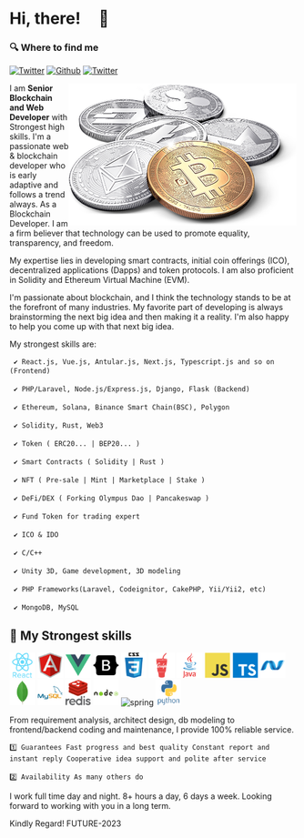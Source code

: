 
<h1> Hi, there! <span style="padding-left: 25px">👋</span></h1> 

<h3>🔍 Where to find me</h3>
<p><a href="https://blog.aoaoao.me" target="_blank"><img alt="Twitter" src="https://img.shields.io/badge/Blog-%23FF4088.svg?&style=for-the-badge&logo=hugo&logoColor=white" /></a> <a href="https://github.com/HFO4" target="_blank"><img alt="Github" src="https://img.shields.io/badge/GitHub-%2312100E.svg?&style=for-the-badge&logo=Github&logoColor=white" /></a> <a href="https://twitter.com/AaronLiu00" target="_blank"><img alt="Twitter" src="https://img.shields.io/badge/twitter-%231DA1F2.svg?&style=for-the-badge&logo=twitter&logoColor=white" /></a>
</p

<picture>
  <source media="(prefers-color-scheme: dark)" srcset="https://github.com/Future-2022/new/blob/main/pngwing.com.png">
  <source media="(prefers-color-scheme: light)" srcset="https://github.com/Future-2022/new/blob/main/pngwing.com.png">
  <img alt="Shows an illustrated sun in light color mode and a moon with stars in dark color mode." src="https://github.com/Future-2022/new/blob/main/pngwing.com.png" width="400px" height="250px" align="right">
</picture>


I am <strong className='text-info'>Senior Blockchain and Web Developer</strong> with Strongest high skills.
I'm a passionate web & blockchain developer who is early adaptive and follows a trend always.
As a Blockchain Developer. I am a firm believer that technology can be used to promote equality, transparency, and freedom.

My expertise lies in developing smart contracts, initial coin offerings (ICO), decentralized applications (Dapps) and token protocols. I am also proficient in Solidity and Ethereum Virtual Machine (EVM).

I'm passionate about blockchain, and I think the technology stands to be at the forefront of many industries. My favorite part of developing is always brainstorming the next big idea and then making it a reality. I'm also happy to help you come up with that next big idea.


My strongest skills are:

     ✔️ React.js, Vue.js, Antular.js, Next.js, Typescript.js and so on (Frontend)
     
     ✔️ PHP/Laravel, Node.js/Express.js, Django, Flask (Backend)
     
     ✔️ Ethereum, Solana, Binance Smart Chain(BSC), Polygon
     
     ✔️ Solidity, Rust, Web3
     
     ✔️ Token ( ERC20... | BEP20... )
     
     ✔️ Smart Contracts ( Solidity | Rust )
     
     ✔️ NFT ( Pre-sale | Mint | Marketplace | Stake )
     
     ✔️ DeFi/DEX ( Forking Olympus Dao | Pancakeswap )
     
     ✔️ Fund Token for trading expert
     
     ✔️ ICO & IDO
     
     ✔️ C/C++
     
     ✔️ Unity 3D, Game development, 3D modeling
     
     ✔️ PHP Frameworks(Laravel, Codeignitor, CakePHP, Yii/Yii2, etc)     
     
     ✔️ MongoDB, MySQL
     
     
<h2>🚀 My Strongest skills</h2>
<p align="left">
<img src="https://raw.githubusercontent.com/devicons/devicon/master/icons/react/react-original-wordmark.svg" alt="react" width="45" height="45" />
<img src="https://raw.githubusercontent.com/devicons/devicon/master/icons/angularjs/angularjs-original.svg" alt="angular-js" width="45" height="45" />
<img src="https://raw.githubusercontent.com/devicons/devicon/master/icons/vuejs/vuejs-original.svg" alt="vue" width="45" height="45" />
<img src="https://raw.githubusercontent.com/devicons/devicon/master/icons/bootstrap/bootstrap-plain.svg" alt="bootstrap" width="45" height="45" />
<img src="https://raw.githubusercontent.com/devicons/devicon/master/icons/css3/css3-original-wordmark.svg" alt="css3" width="45" height="45" />
<img src="https://raw.githubusercontent.com/devicons/devicon/master/icons/gulp/gulp-plain.svg" alt="gulp" width="45" height="45" />
<img src="https://raw.githubusercontent.com/devicons/devicon/master/icons/java/java-original-wordmark.svg" alt="java" width="45" height="45" />
<img src="https://raw.githubusercontent.com/devicons/devicon/master/icons/javascript/javascript-original.svg" alt="javascript" width="45" height="45" />
<img src="https://raw.githubusercontent.com/devicons/devicon/master/icons/typescript/typescript-original.svg" alt="typescript" width="45" height="45" />
<img src="https://raw.githubusercontent.com/devicons/devicon/master/icons/dot-net/dot-net-original.svg" alt=".NET" width="45" height="45" />
<img src="https://raw.githubusercontent.com/devicons/devicon/master/icons/mongodb/mongodb-original.svg" alt="mongodb" width="45" height="45" />
<img src="https://raw.githubusercontent.com/devicons/devicon/master/icons/mysql/mysql-original-wordmark.svg" alt="mysql" width="45" height="45" />
<img src="https://raw.githubusercontent.com/devicons/devicon/master/icons/redis/redis-original-wordmark.svg" alt="redis" width="45" height="45" />
<img src="https://raw.githubusercontent.com/devicons/devicon/master/icons/nodejs/nodejs-original-wordmark.svg" alt="nodejs" width="45" height="45" />
<img src="https://www.vectorlogo.zone/logos/springio/springio-icon.svg" alt="spring" width="45" height="45" />
<img src="https://raw.githubusercontent.com/devicons/devicon/master/icons/python/python-original-wordmark.svg" alt="python" width="45" height="45" />
</p>

From requirement analysis, architect design, db modeling to frontend/backend coding and maintenance, I provide 100% reliable service.

    1️⃣ Guarantees Fast progress and best quality Constant report and instant reply Cooperative idea support and polite after service
    
    2️⃣ Availability As many others do

I work full time day and night. 8+ hours a day, 6 days a week.
Looking forward to working with you in a long term.

Kindly Regard!
FUTURE-2023
